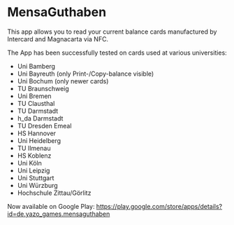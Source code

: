 MensaGuthaben
=============

This app allows you to read your current balance cards manufactured by Intercard and Magnacarta via NFC. 

The App has been successfully tested on cards used at various universities:

* Uni Bamberg
* Uni Bayreuth (only Print-/Copy-balance visible)
* Uni Bochum (only newer cards)
* TU Braunschweig
* Uni Bremen
* TU Clausthal
* TU Darmstadt
* h_da Darmstadt
* TU Dresden Emeal
* HS Hannover
* Uni Heidelberg
* TU Ilmenau
* HS Koblenz
* Uni Köln
* Uni Leipzig
* Uni Stuttgart
* Uni Würzburg
* Hochschule Zittau/Görlitz

Now available on Google Play: https://play.google.com/store/apps/details?id=de.yazo_games.mensaguthaben
